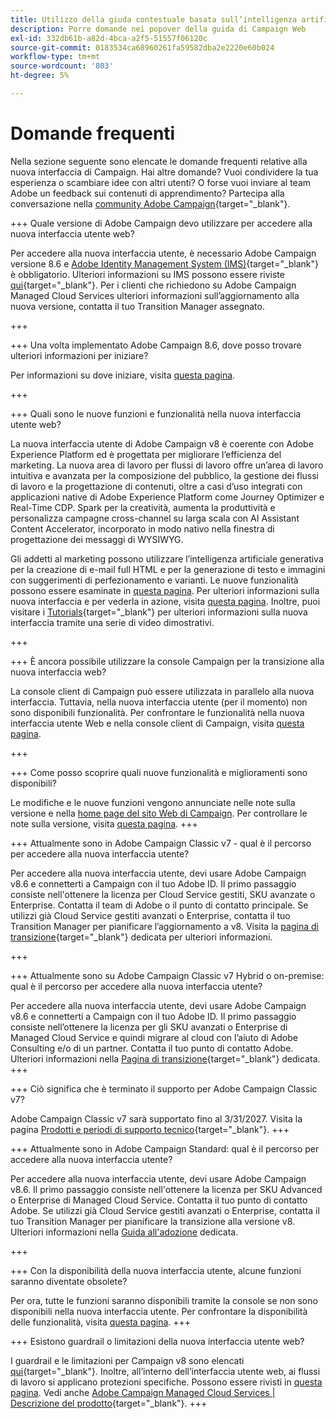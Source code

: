 ```yaml
---
title: Utilizzo della giuda contestuale basata sull’intelligenza artificiale in Campaign Web
description: Porre domande nei popover della guida di Campaign Web
exl-id: 332db61b-a82d-4bca-a2f5-51557f06120c
source-git-commit: 0183534ca68960261fa59582dba2e2220e60b024
workflow-type: tm+mt
source-wordcount: '803'
ht-degree: 5%

---
```


# Domande frequenti

Nella sezione seguente sono elencate le domande frequenti relative alla nuova interfaccia di Campaign. Hai altre domande? Vuoi condividere la tua esperienza o scambiare idee con altri utenti? O forse vuoi inviare al team Adobe un feedback sui contenuti di apprendimento? Partecipa alla conversazione nella [community Adobe Campaign](https://experienceleaguecommunities.adobe.com/t5/adobe-campaign-classic-v7/ct-p/adobe-campaign-classic-community){target="_blank"}.


+++ Quale versione di Adobe Campaign devo utilizzare per accedere alla nuova interfaccia utente web?

Per accedere alla nuova interfaccia utente, è necessario Adobe Campaign versione 8.6 e [Adobe Identity Management System (IMS)](https://helpx.adobe.com/it/enterprise/using/users.html){target="_blank"} è obbligatorio. Ulteriori informazioni su IMS possono essere riviste [qui](https://experienceleague.adobe.com/en/docs/campaign/technotes-ac/tn-new/migrate-users-to-ims){target="_blank"}. Per i clienti che richiedono su Adobe Campaign Managed Cloud Services ulteriori informazioni sull’aggiornamento alla nuova versione, contatta il tuo Transition Manager assegnato.

+++

+++ Una volta implementato Adobe Campaign 8.6, dove posso trovare ulteriori informazioni per iniziare?

Per informazioni su dove iniziare, visita [questa pagina](../get-started/get-started.md).

+++

+++ Quali sono le nuove funzioni e funzionalità nella nuova interfaccia utente web?

La nuova interfaccia utente di Adobe Campaign v8 è coerente con Adobe Experience Platform ed è progettata per migliorare l’efficienza del marketing. La nuova area di lavoro per flussi di lavoro offre un’area di lavoro intuitiva e avanzata per la composizione del pubblico, la gestione dei flussi di lavoro e la progettazione di contenuti, oltre a casi d’uso integrati con applicazioni native di Adobe Experience Platform come Journey Optimizer e Real-Time CDP.  Spark per la creatività, aumenta la produttività e personalizza campagne cross-channel su larga scala con AI Assistant Content Accelerator, incorporato in modo nativo nella finestra di progettazione dei messaggi di WYSIWYG.

Gli addetti al marketing possono utilizzare l’intelligenza artificiale generativa per la creazione di e-mail full HTML e per la generazione di testo e immagini con suggerimenti di perfezionamento e varianti. Le nuove funzionalità possono essere esaminate in [questa pagina](../rn/whats-new.md). Per ulteriori informazioni sulla nuova interfaccia e per vederla in azione, visita [questa pagina](../get-started/user-interface.md). Inoltre, puoi visitare i [Tutorials](https://experienceleague.adobe.com/en/docs/campaign-web-learn/tutorials/overview){target="_blank"} per ulteriori informazioni sulla nuova interfaccia tramite una serie di video dimostrativi.

+++

+++  È ancora possibile utilizzare la console Campaign per la transizione alla nuova interfaccia web?

La console client di Campaign può essere utilizzata in parallelo alla nuova interfaccia. Tuttavia, nella nuova interfaccia utente (per il momento) non sono disponibili funzionalità. Per confrontare le funzionalità nella nuova interfaccia utente Web e nella console client di Campaign, visita [questa pagina](../get-started/capability-matrix.md).

+++

+++ Come posso scoprire quali nuove funzionalità e miglioramenti sono disponibili?

Le modifiche e le nuove funzioni vengono annunciate nelle note sulla versione e nella [home page del sito Web di Campaign](../get-started/user-interface.md#user-interface-home). Per controllare le note sulla versione, visita [questa pagina](../rn/release-notes.md).
+++


+++  Attualmente sono in Adobe Campaign Classic v7 - qual è il percorso per accedere alla nuova interfaccia utente?

Per accedere alla nuova interfaccia utente, devi usare Adobe Campaign v8.6 e connetterti a Campaign con il tuo Adobe ID. Il primo passaggio consiste nell&#39;ottenere la licenza per Cloud Service gestiti, SKU avanzate o Enterprise. Contatta il team di Adobe o il punto di contatto principale. Se utilizzi già Cloud Service gestiti avanzati o Enterprise, contatta il tuo Transition Manager per pianificare l’aggiornamento a v8. Visita la [pagina di transizione](https://experienceleague.adobe.com/en/docs/campaign/campaign-v8/new/v7-to-v8){target="_blank"} dedicata per ulteriori informazioni.

+++

+++  Attualmente sono su Adobe Campaign Classic v7 Hybrid o on-premise: qual è il percorso per accedere alla nuova interfaccia utente?

Per accedere alla nuova interfaccia utente, devi usare Adobe Campaign v8.6 e connetterti a Campaign con il tuo Adobe ID. Il primo passaggio consiste nell’ottenere la licenza per gli SKU avanzati o Enterprise di Managed Cloud Service e quindi migrare al cloud con l’aiuto di Adobe Consulting e/o di un partner. Contatta il tuo punto di contatto Adobe. Ulteriori informazioni nella [Pagina di transizione](https://experienceleague.adobe.com/en/docs/campaign/campaign-v8/new/v7-to-v8){target="_blank"} dedicata.
+++

+++ Ciò significa che è terminato il supporto per Adobe Campaign Classic v7?

Adobe Campaign Classic v7 sarà supportato fino al 3/31/2027. Visita la pagina [Prodotti e periodi di supporto tecnico](https://helpx.adobe.com/support/programs/eol-matrix.html){target="_blank"}.
+++

+++ Attualmente sono in Adobe Campaign Standard: qual è il percorso per accedere alla nuova interfaccia utente?

Per accedere alla nuova interfaccia utente, devi usare Adobe Campaign v8.6. Il primo passaggio consiste nell&#39;ottenere la licenza per SKU Advanced o Enterprise di Managed Cloud Service. Contatta il tuo punto di contatto Adobe. Se utilizzi già Cloud Service gestiti avanzati o Enterprise, contatta il tuo Transition Manager per pianificare la transizione alla versione v8. Ulteriori informazioni nella [Guida all&#39;adozione](../../adoption/home.md) dedicata.

+++


+++ Con la disponibilità della nuova interfaccia utente, alcune funzioni saranno diventate obsolete?

Per ora, tutte le funzioni saranno disponibili tramite la console se non sono disponibili nella nuova interfaccia utente. Per confrontare la disponibilità delle funzionalità, visita [questa pagina](../get-started/capability-matrix.md).
+++


+++ Esistono guardrail o limitazioni della nuova interfaccia utente web?

I guardrail e le limitazioni per Campaign v8 sono elencati [qui](https://experienceleague.adobe.com/en/docs/campaign/campaign-v8/releases/ac-guardrails){target="_blank"}. Inoltre, all’interno dell’interfaccia utente web, ai flussi di lavoro si applicano protezioni specifiche. Possono essere rivisti in [questa pagina](../get-started/guardrails.md). Vedi anche [Adobe Campaign Managed Cloud Services | Descrizione del prodotto](https://helpx.adobe.com/it/legal/product-descriptions/adobe-campaign-managed-cloud-services.html){target="_blank"}.
+++
